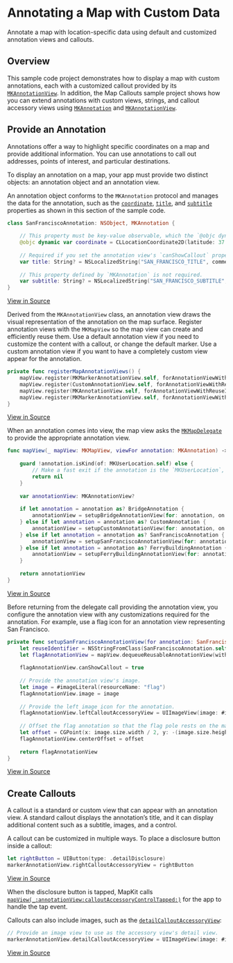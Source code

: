 # Annotating a Map with Custom Data

Annotate a map with location-specific data using default and customized annotation views and callouts.

## Overview

This sample code project demonstrates how to display a map with custom annotations, each with a customized callout provided by its [`MKAnnotationView`][1]. In addition, the Map Callouts sample project shows how you can extend annotations with custom views, strings, and callout accessory views using [`MKAnnotation`][2] and [`MKAnnotationView`][1].

[1]:https://developer.apple.com/documentation/mapkit/mkannotationview
[2]:https://developer.apple.com/documentation/mapkit/mkannotation

## Provide an Annotation

Annotations offer a way to highlight specific coordinates on a map and provide additional information. You can use annotations to call out addresses, points of interest, and particular destinations.

To display an annotation on a map, your app must provide two distinct objects: an annotation object and an annotation view.

An annotation object conforms to the `MKAnnotation` protocol and manages the data for the annotation, such as the [`coordinate`][3], [`title`][4], and [`subtitle`][5] properties as shown in this section of the sample code.

``` swift
class SanFranciscoAnnotation: NSObject, MKAnnotation {
    
    // This property must be key-value observable, which the `@objc dynamic` attributes provide.
    @objc dynamic var coordinate = CLLocationCoordinate2D(latitude: 37.779_379, longitude: -122.418_433)
    
    // Required if you set the annotation view's `canShowCallout` property to `true`
    var title: String? = NSLocalizedString("SAN_FRANCISCO_TITLE", comment: "SF annotation")
    
    // This property defined by `MKAnnotation` is not required.
    var subtitle: String? = NSLocalizedString("SAN_FRANCISCO_SUBTITLE", comment: "SF annotation")
}
```
[View in Source](x-source-tag://AnnotationExample)

Derived from the `MKAnnotationView` class, an annotation view draws the visual representation of the annotation on the map surface. Register annotation views with the `MKMapView` so the map view can create and efficiently reuse them. Use a default annotation view if you need to customize the content with  a callout, or change the default marker. Use a custom annotation view if you want to have a completely custom view appear for the annotation.

``` swift
private func registerMapAnnotationViews() {
    mapView.register(MKMarkerAnnotationView.self, forAnnotationViewWithReuseIdentifier: NSStringFromClass(BridgeAnnotation.self))
    mapView.register(CustomAnnotationView.self, forAnnotationViewWithReuseIdentifier: NSStringFromClass(CustomAnnotation.self))
    mapView.register(MKAnnotationView.self, forAnnotationViewWithReuseIdentifier: NSStringFromClass(SanFranciscoAnnotation.self))
    mapView.register(MKMarkerAnnotationView.self, forAnnotationViewWithReuseIdentifier: NSStringFromClass(FerryBuildingAnnotation.self))
}
```
[View in Source](x-source-tag://RegisterAnnotationViews)

When an annotation comes into view, the map view asks the [`MKMapDelegate`][6] to provide the appropriate annotation view.

``` swift
func mapView(_ mapView: MKMapView, viewFor annotation: MKAnnotation) -> MKAnnotationView? {
    
    guard !annotation.isKind(of: MKUserLocation.self) else {
        // Make a fast exit if the annotation is the `MKUserLocation`, as it's not an annotation view we wish to customize.
        return nil
    }
    
    var annotationView: MKAnnotationView?
    
    if let annotation = annotation as? BridgeAnnotation {
        annotationView = setupBridgeAnnotationView(for: annotation, on: mapView)
    } else if let annotation = annotation as? CustomAnnotation {
        annotationView = setupCustomAnnotationView(for: annotation, on: mapView)
    } else if let annotation = annotation as? SanFranciscoAnnotation {
        annotationView = setupSanFranciscoAnnotationView(for: annotation, on: mapView)
    } else if let annotation = annotation as? FerryBuildingAnnotation {
        annotationView = setupFerryBuildingAnnotationView(for: annotation, on: mapView)
    }
    
    return annotationView
}
```
[View in Source](x-source-tag://CreateAnnotationViews)

Before returning from the delegate call providing the annotation view, you configure the annotation view with any customizations required for the annotation. For example, use a flag icon for an annotation view representing San Francisco.

``` swift
private func setupSanFranciscoAnnotationView(for annotation: SanFranciscoAnnotation, on mapView: MKMapView) -> MKAnnotationView {
    let reuseIdentifier = NSStringFromClass(SanFranciscoAnnotation.self)
    let flagAnnotationView = mapView.dequeueReusableAnnotationView(withIdentifier: reuseIdentifier, for: annotation)
    
    flagAnnotationView.canShowCallout = true
    
    // Provide the annotation view's image.
    let image = #imageLiteral(resourceName: "flag")
    flagAnnotationView.image = image
    
    // Provide the left image icon for the annotation.
    flagAnnotationView.leftCalloutAccessoryView = UIImageView(image: #imageLiteral(resourceName: "sf_icon"))
    
    // Offset the flag annotation so that the flag pole rests on the map coordinate.
    let offset = CGPoint(x: image.size.width / 2, y: -(image.size.height / 2) )
    flagAnnotationView.centerOffset = offset
    
    return flagAnnotationView
}
```
[View in Source](x-source-tag://ConfigureAnnotationViews)

[3]:https://developer.apple.com/documentation/mapkit/mkannotation/1429524-coordinate
[4]:https://developer.apple.com/documentation/mapkit/mkannotation/1429522-title
[5]:https://developer.apple.com/documentation/mapkit/mkannotation/1429520-subtitle
[6]:https://developer.apple.com/documentation/mapkit/mkmapviewdelegate

## Create Callouts

A callout is a standard or custom view that can appear with an annotation view. A standard callout displays the annotation’s title, and it can display additional content such as a subtitle, images, and a control.

A callout can be customized in multiple ways. To place a disclosure button inside a callout:

``` swift
let rightButton = UIButton(type: .detailDisclosure)
markerAnnotationView.rightCalloutAccessoryView = rightButton
```
[View in Source](x-source-tag://CalloutButton)

When the disclosure button is tapped, MapKit calls [`mapView(_:annotationView:calloutAccessoryControlTapped:)`][7] for the app to handle the tap event.

[7]:https://developer.apple.com/documentation/mapkit/mkmapviewdelegate/1616211-mapview

Callouts can also include images, such as the [`detailCalloutAccessoryView`][8]:

``` swift
// Provide an image view to use as the accessory view's detail view.
markerAnnotationView.detailCalloutAccessoryView = UIImageView(image: #imageLiteral(resourceName: "ferry_building"))
```
[View in Source](x-source-tag://CalloutImage)
 
[8]:https://developer.apple.com/documentation/mapkit/mkannotationview/1452543-detailcalloutaccessoryview
